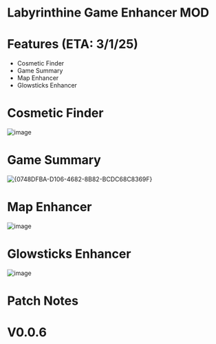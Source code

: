 # Labyrinthine Game Enhancer MOD

# Features (ETA: 3/1/25)
- Cosmetic Finder
- Game Summary
- Map Enhancer
- Glowsticks Enhancer

# Cosmetic Finder
![image](https://github.com/user-attachments/assets/5cd556c6-c68a-4733-86e0-2daa7e97dcf6)

# Game Summary
![{0748DFBA-D106-4682-8B82-BCDC68C8369F}](https://github.com/user-attachments/assets/06ff7890-f1b1-4564-90e3-771d32d77143)

# Map Enhancer
![image](https://github.com/user-attachments/assets/b8f6861a-1579-4906-bfcb-937f4a13a291)

# Glowsticks Enhancer
![image](https://github.com/user-attachments/assets/5006ce59-e2c4-498d-a4ed-2b8b75a5b02b)

# Patch Notes
# V0.0.6
